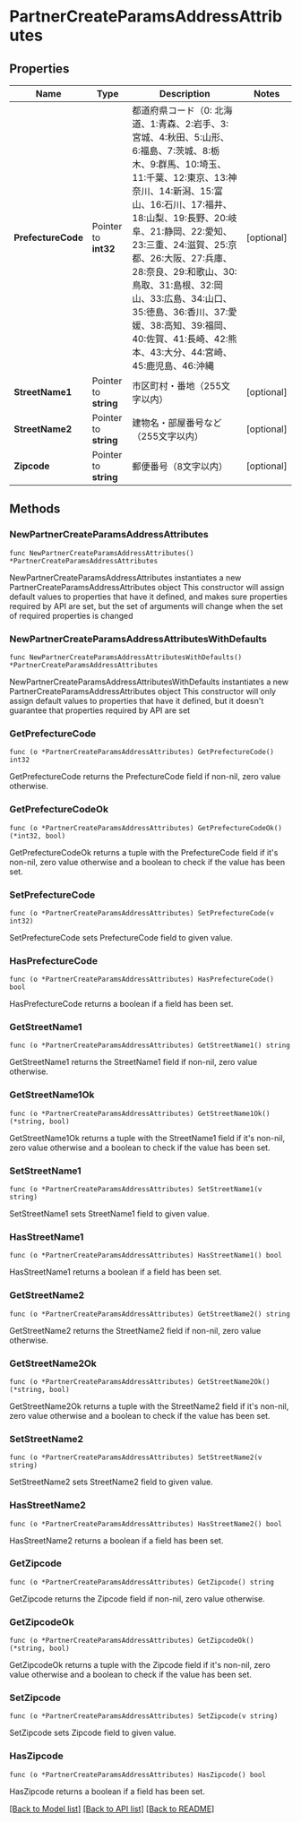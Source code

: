 # PartnerCreateParamsAddressAttributes

## Properties

Name | Type | Description | Notes
------------ | ------------- | ------------- | -------------
**PrefectureCode** | Pointer to **int32** | 都道府県コード（0: 北海道、1:青森、2:岩手、3:宮城、4:秋田、5:山形、6:福島、7:茨城、8:栃木、9:群馬、10:埼玉、11:千葉、12:東京、13:神奈川、14:新潟、15:富山、16:石川、17:福井、18:山梨、19:長野、20:岐阜、21:静岡、22:愛知、23:三重、24:滋賀、25:京都、26:大阪、27:兵庫、28:奈良、29:和歌山、30:鳥取、31:島根、32:岡山、33:広島、34:山口、35:徳島、36:香川、37:愛媛、38:高知、39:福岡、40:佐賀、41:長崎、42:熊本、43:大分、44:宮崎、45:鹿児島、46:沖縄 | [optional] 
**StreetName1** | Pointer to **string** | 市区町村・番地（255文字以内） | [optional] 
**StreetName2** | Pointer to **string** | 建物名・部屋番号など（255文字以内） | [optional] 
**Zipcode** | Pointer to **string** | 郵便番号（8文字以内） | [optional] 

## Methods

### NewPartnerCreateParamsAddressAttributes

`func NewPartnerCreateParamsAddressAttributes() *PartnerCreateParamsAddressAttributes`

NewPartnerCreateParamsAddressAttributes instantiates a new PartnerCreateParamsAddressAttributes object
This constructor will assign default values to properties that have it defined,
and makes sure properties required by API are set, but the set of arguments
will change when the set of required properties is changed

### NewPartnerCreateParamsAddressAttributesWithDefaults

`func NewPartnerCreateParamsAddressAttributesWithDefaults() *PartnerCreateParamsAddressAttributes`

NewPartnerCreateParamsAddressAttributesWithDefaults instantiates a new PartnerCreateParamsAddressAttributes object
This constructor will only assign default values to properties that have it defined,
but it doesn't guarantee that properties required by API are set

### GetPrefectureCode

`func (o *PartnerCreateParamsAddressAttributes) GetPrefectureCode() int32`

GetPrefectureCode returns the PrefectureCode field if non-nil, zero value otherwise.

### GetPrefectureCodeOk

`func (o *PartnerCreateParamsAddressAttributes) GetPrefectureCodeOk() (*int32, bool)`

GetPrefectureCodeOk returns a tuple with the PrefectureCode field if it's non-nil, zero value otherwise
and a boolean to check if the value has been set.

### SetPrefectureCode

`func (o *PartnerCreateParamsAddressAttributes) SetPrefectureCode(v int32)`

SetPrefectureCode sets PrefectureCode field to given value.

### HasPrefectureCode

`func (o *PartnerCreateParamsAddressAttributes) HasPrefectureCode() bool`

HasPrefectureCode returns a boolean if a field has been set.

### GetStreetName1

`func (o *PartnerCreateParamsAddressAttributes) GetStreetName1() string`

GetStreetName1 returns the StreetName1 field if non-nil, zero value otherwise.

### GetStreetName1Ok

`func (o *PartnerCreateParamsAddressAttributes) GetStreetName1Ok() (*string, bool)`

GetStreetName1Ok returns a tuple with the StreetName1 field if it's non-nil, zero value otherwise
and a boolean to check if the value has been set.

### SetStreetName1

`func (o *PartnerCreateParamsAddressAttributes) SetStreetName1(v string)`

SetStreetName1 sets StreetName1 field to given value.

### HasStreetName1

`func (o *PartnerCreateParamsAddressAttributes) HasStreetName1() bool`

HasStreetName1 returns a boolean if a field has been set.

### GetStreetName2

`func (o *PartnerCreateParamsAddressAttributes) GetStreetName2() string`

GetStreetName2 returns the StreetName2 field if non-nil, zero value otherwise.

### GetStreetName2Ok

`func (o *PartnerCreateParamsAddressAttributes) GetStreetName2Ok() (*string, bool)`

GetStreetName2Ok returns a tuple with the StreetName2 field if it's non-nil, zero value otherwise
and a boolean to check if the value has been set.

### SetStreetName2

`func (o *PartnerCreateParamsAddressAttributes) SetStreetName2(v string)`

SetStreetName2 sets StreetName2 field to given value.

### HasStreetName2

`func (o *PartnerCreateParamsAddressAttributes) HasStreetName2() bool`

HasStreetName2 returns a boolean if a field has been set.

### GetZipcode

`func (o *PartnerCreateParamsAddressAttributes) GetZipcode() string`

GetZipcode returns the Zipcode field if non-nil, zero value otherwise.

### GetZipcodeOk

`func (o *PartnerCreateParamsAddressAttributes) GetZipcodeOk() (*string, bool)`

GetZipcodeOk returns a tuple with the Zipcode field if it's non-nil, zero value otherwise
and a boolean to check if the value has been set.

### SetZipcode

`func (o *PartnerCreateParamsAddressAttributes) SetZipcode(v string)`

SetZipcode sets Zipcode field to given value.

### HasZipcode

`func (o *PartnerCreateParamsAddressAttributes) HasZipcode() bool`

HasZipcode returns a boolean if a field has been set.


[[Back to Model list]](../README.md#documentation-for-models) [[Back to API list]](../README.md#documentation-for-api-endpoints) [[Back to README]](../README.md)


